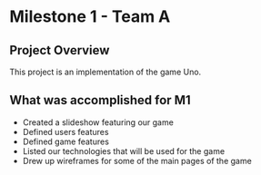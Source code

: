 # Milestone 1 - Team A

## Project Overview
This project is an implementation of the game Uno.

## What was accomplished for M1
- Created a slideshow featuring our game
- Defined users features
- Defined game features
- Listed our technologies that will be used for the game
- Drew up wireframes for some of the main pages of the game

